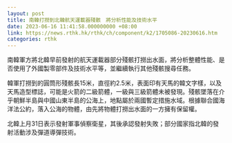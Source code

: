 ```yaml
---
layout: post
title: 南韓打撈到北韓航天運載器殘骸　將分析性能及技術水平
date: 2023-06-16 11:41:58.000000000 +08:00
link: https://news.rthk.hk/rthk/ch/component/k2/1705086-20230616.htm
categories: rthk
---
```


南韓軍方將北韓早前發射的航天運載器部分殘骸打撈出水面，將分析整體性能、是否使用了外國製零部件及技術水平等，並繼續執行其他殘骸搜尋任務。

韓軍打撈到的圓筒形殘骸長15米，直徑約2.5米，表面印有天馬的韓文字樣，以及天馬造型標誌，可能是火箭的二級箭體，一級與三級箭體未被發現。殘骸墜落在介乎朝鮮半島與中國山東半島的公海上，地點屬於兩國暫定措施水域。根據聯合國海洋法公約，落入公海的物體，由先將物體打撈出水面的一方擁有保留權。

北韓上月31日表示發射軍事偵察衛星，其後承認發射失敗；部分國家指北韓的發射活動涉及彈道導彈技術。
